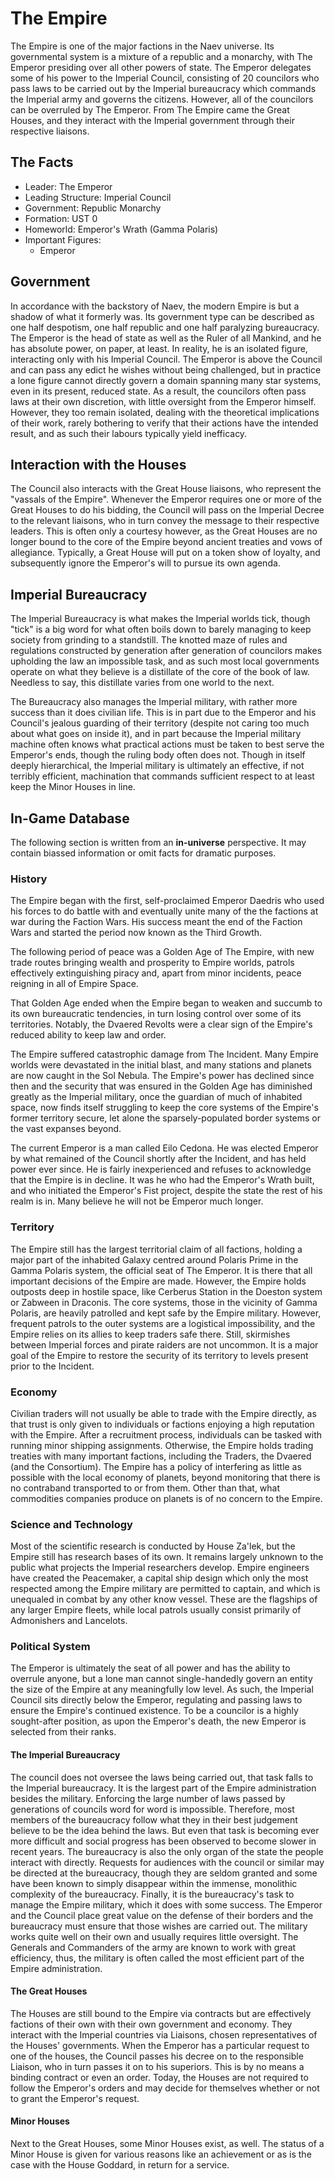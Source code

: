 # The Empire

The Empire is one of the major factions in the Naev universe. Its governmental system is a mixture of a republic and a monarchy, with The Emperor presiding over all other powers of state. The Emperor delegates some of his power to the Imperial Council, consisting of 20 councilors who pass laws to be carried out by the Imperial bureaucracy which commands the Imperial army and governs the citizens. However, all of the councilors can be overruled by The Emperor. From The Empire came the Great Houses, and they interact with the Imperial government through their respective liaisons.

## The Facts

* Leader: The Emperor
* Leading Structure: Imperial Council
* Government: Republic Monarchy
* Formation: UST 0
* Homeworld: Emperor's Wrath (Gamma Polaris)
* Important Figures:
    * Emperor

## Government

In accordance with the backstory of Naev, the modern Empire is but a shadow of what it formerly was. Its government type can be described as one half despotism, one half republic and one half paralyzing bureaucracy. The Emperor is the head of state as well as the Ruler of all Mankind, and he has absolute power, on paper, at least. In reality, he is an isolated figure, interacting only with his Imperial Council. The Emperor is above the Council and can pass any edict he wishes without being challenged, but in practice a lone figure cannot directly govern a domain spanning many star systems, even in its present, reduced state. As a result, the councilors often pass laws at their own discretion, with little oversight from the Emperor himself. However, they too remain isolated, dealing with the theoretical implications of their work, rarely bothering to verify that their actions have the intended result, and as such their labours typically yield inefficacy.

## Interaction with the Houses

The Council also interacts with the Great House liaisons, who represent the "vassals of the Empire". Whenever the Emperor requires one or more of the Great Houses to do his bidding, the Council will pass on the Imperial Decree to the relevant liaisons, who in turn convey the message to their respective leaders. This is often only a courtesy however, as the Great Houses are no longer bound to the core of the Empire beyond ancient treaties and vows of allegiance. Typically, a Great House will put on a token show of loyalty, and subsequently ignore the Emperor's will to pursue its own agenda.

## Imperial Bureaucracy

The Imperial Bureaucracy is what makes the Imperial worlds tick, though "tick" is a big word for what often boils down to barely managing to keep society from grinding to a standstill. The knotted maze of rules and regulations constructed by generation after generation of councilors makes upholding the law an impossible task, and as such most local governments operate on what they believe is a distillate of the core of the book of law. Needless to say, this distillate varies from one world to the next.

The Bureaucracy also manages the Imperial military, with rather more success than it does civilian life. This is in part due to the Emperor and his Council's jealous guarding of their territory (despite not caring too much about what goes on inside it), and in part because the Imperial military machine often knows what practical actions must be taken to best serve the Emperor's ends, though the ruling body often does not. Though in itself deeply hierarchical, the Imperial military is ultimately an effective, if not terribly efficient, machination that commands sufficient respect to at least keep the Minor Houses in line.

## In-Game Database

The following section is written from an **in-universe** perspective. It may contain biassed information or omit facts for dramatic purposes.

### History

The Empire began with the first, self-proclaimed Emperor Daedris who used his forces to do battle with and eventually unite many of the the factions at war during the Faction Wars. His success meant the end of the Faction Wars and started the period now known as the Third Growth.

The following period of peace was a Golden Age of The Empire, with new trade routes bringing wealth and prosperity to Empire worlds, patrols effectively extinguishing piracy and, apart from minor incidents, peace reigning in all of Empire Space.

That Golden Age ended when the Empire began to weaken and succumb to its own bureaucratic tendencies, in turn losing control over some of its territories. Notably, the Dvaered Revolts were a clear sign of the Empire's reduced ability to keep law and order.

The Empire suffered catastrophic damage from The Incident. Many Empire worlds were devastated in the initial blast, and many stations and planets are now caught in the Sol Nebula. The Empire's power has declined since then and the security that was ensured in the Golden Age has diminished greatly as the Imperial military, once the guardian of much of inhabited space, now finds itself struggling to keep the core systems of the Empire's former territory secure, let alone the sparsely-populated border systems or the vast expanses beyond.

The current Emperor is a man called Eilo Cedona. He was elected Emperor by what remained of the Council shortly after the Incident, and has held power ever since. He is fairly inexperienced and refuses to acknowledge that the Empire is in decline. It was he who had the Emperor's Wrath built, and who initiated the Emperor's Fist project, despite the state the rest of his realm is in. Many believe he will not be Emperor much longer.

### Territory

The Empire still has the largest territorial claim of all factions, holding a major part of the inhabited Galaxy centred around Polaris Prime in the Gamma Polaris system, the official seat of The Emperor. It is there that all important decisions of the Empire are made. However, the Empire holds outposts deep in hostile space, like Cerberus Station in the Doeston system or Zabween in Draconis. The core systems, those in the vicinity of Gamma Polaris, are heavily patrolled and kept safe by the Empire military. However, frequent patrols to the outer systems are a logistical impossibility, and the Empire relies on its allies to keep traders safe there. Still, skirmishes between Imperial forces and pirate raiders are not uncommon. It is a major goal of the Empire to restore the security of its territory to levels present prior to the Incident.

### Economy

Civilian traders will not usually be able to trade with the Empire directly, as that trust is only given to individuals or factions enjoying a high reputation with the Empire. After a recruitment process, individuals can be tasked with running minor shipping assignments. Otherwise, the Empire holds trading treaties with many important factions, including the Traders, the Dvaered (and the Consortium). The Empire has a policy of interfering as little as possible with the local economy of planets, beyond monitoring that there is no contraband transported to or from them. Other than that, what commodities companies produce on planets is of no concern to the Empire.

### Science and Technology

Most of the scientific research is conducted by House Za'lek, but the Empire still has research bases of its own. It remains largely unknown to the public what projects the Imperial researchers develop. Empire engineers have created the Peacemaker, a capital ship design which only the most respected among the Empire military are permitted to captain, and which is unequaled in combat by any other know vessel. These are the flagships of any larger Empire fleets, while local patrols usually consist primarily of Admonishers and Lancelots.

### Political System

The Emperor is ultimately the seat of all power and has the ability to overrule anyone, but a lone man cannot single-handedly govern an entity the size of the Empire at any meaningfully low level. As such, the Imperial Council sits directly below the Emperor, regulating and passing laws to ensure the Empire's continued existence. To be a councilor is a highly sought-after position, as upon the Emperor's death, the new Emperor is selected from their ranks.

#### The Imperial Bureaucracy

The council does not oversee the laws being carried out, that task falls to the Imperial bureaucracy. It is the largest part of the Empire administration besides the military. Enforcing the large number of laws passed by generations of councils word for word is impossible. Therefore, most members of the bureaucracy follow what they in their best judgement believe to be the idea behind the laws. But even that task is becoming ever more difficult and social progress has been observed to become slower in recent years. The bureaucracy is also the only organ of the state the people interact with directly. Requests for audiences with the council or similar may be directed at the bureaucracy, though they are seldom granted and some have been known to simply disappear within the immense, monolithic complexity of the bureaucracy. Finally, it is the bureaucracy's task to manage the Empire military, which it does with some success. The Emperor and the Council place great value on the defense of their borders and the bureaucracy must ensure that those wishes are carried out. The military works quite well on their own and usually requires little oversight. The Generals and Commanders of the army are known to work with great efficiency, thus, the military is often called the most efficient part of the Empire administration.

#### The Great Houses

The Houses are still bound to the Empire via contracts but are effectively factions of their own with their own government and economy. They interact with the Imperial countries via Liaisons, chosen representatives of the Houses' governments. When the Emperor has a particular request to one of the houses, the Council passes his decree on to the responsible Liaison, who in turn passes it on to his superiors. This is by no means a binding contract or even an order. Today, the Houses are not required to follow the Emperor's orders and may decide for themselves whether or not to grant the Emperor's request.

#### Minor Houses

Next to the Great Houses, some Minor Houses exist, as well. The status of a Minor House is given for various reasons like an achievement or as is the case with the House Goddard, in return for a service.
